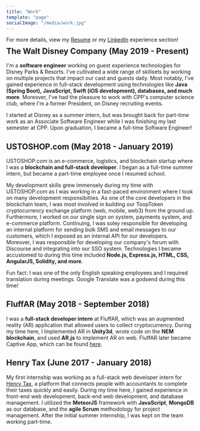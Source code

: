 ```yaml
---
title: "Work"
template: "page"
socialImage: "/media/work.jpg"
---
```


<p style="margin:0 0 -1.25rem 0;">For more details, view my <a href="/abraham-yepremian-resume.pdf" target="_blank">Resume</a> or my <a href="https://www.linkedin.com/in/ayepremian/" target="_blank">LinkedIn</a> experience section!</p>

## The Walt Disney Company (May 2019 - Present)

I'm a **software engineer** working on guest experience technologies for Disney Parks & Resorts. I've cultivated a wide range of skillsets by working on multiple projects that impact our cast and guests daily. Most notably, I've gained experience in full-stack development using technologies like **Java (Spring Boot), JavaScript, Swift (iOS development), databases, and much more**. Moreover, I've had the pleasure to work with CPP's computer science club, where I'm a former President, on Disney recruiting events.

I started at Disney as a summer intern, but was brought back for part-time work as an Associate Software Engineer while I was finishing my last semester at CPP. Upon graduation, I became a full-time Software Engineer!

## USTOSHOP.com (May 2018 - January 2019)

USTOSHOP.com is an e-commerce, logistics, and blockchain startup where I was a **blockchain and full-stack developer**. I began as a full-time summer intern, but became a part-time employee once I resumed school.

My development skills grew immensely during my time with USTOSHOP.com as I was working in a fast-paced environment where I took on many development responsibilties. As one of the core developers in the blockchain team, I was most involved in building our ToopToken cryptocurrency exchange platform (web, mobile, web3) from the ground up. Furthermore, I worked on our single sign on system, payments system, and e-commerce platform. Continuing, I was soley responsible for developing an internal platform for sending bulk SMS and email messages to our customers, which I exposed as an internal API for our developers. Moreover, I was responsible for developing our company's forum with Discourse and integrating into our SSO system. Technologies I became accustomed to during this time included **Node.js, Express.js, HTML, CSS, AngularJS, Solidity, and more**.

Fun fact: I was one of the only English speaking employees and I required translation during meetings. Google Translate was a godsend during this time!

## FluffAR (May 2018 - September 2018)

I was a **full-stack developer intern** at FluffAR, which was an augmented reality (AR) application that allowed users to collect cryptocurrency. During my time here, I Implemented AR in **Unity3d**, wrote code on the **NEM blockchain**, and used **AR.js** to implement AR on web. FluffAR later became Captive App, which can be found [here](https://getcaptive.app/).

## Henry Tax (June 2017 - January 2018)

My first internship was working as a full-stack web developer intern for [Henry Tax](https://www.henry.tax/), a platform that connects people with accountants to complete their taxes quickly and easily. During my time here, I gained experience in front-end web development, back-end web development, and database management. I utilized the **MeteorJS** framework with **JavaScript**, **MongoDB** as our database, and the **agile Scrum** methodology for project management. After the initial summer internship, I was kept on the team working part-time.